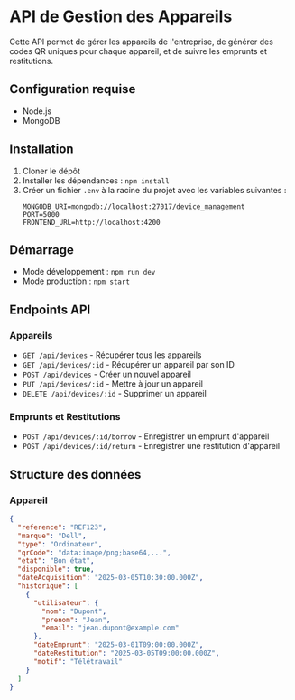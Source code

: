# API de Gestion des Appareils

Cette API permet de gérer les appareils de l'entreprise, de générer des codes QR uniques pour chaque appareil, et de suivre les emprunts et restitutions.

## Configuration requise

- Node.js
- MongoDB

## Installation

1. Cloner le dépôt
2. Installer les dépendances : `npm install`
3. Créer un fichier `.env` à la racine du projet avec les variables suivantes :
   ```
   MONGODB_URI=mongodb://localhost:27017/device_management
   PORT=5000
   FRONTEND_URL=http://localhost:4200
   ```

## Démarrage

- Mode développement : `npm run dev`
- Mode production : `npm start`

## Endpoints API

### Appareils

- `GET /api/devices` - Récupérer tous les appareils
- `GET /api/devices/:id` - Récupérer un appareil par son ID
- `POST /api/devices` - Créer un nouvel appareil
- `PUT /api/devices/:id` - Mettre à jour un appareil
- `DELETE /api/devices/:id` - Supprimer un appareil

### Emprunts et Restitutions

- `POST /api/devices/:id/borrow` - Enregistrer un emprunt d'appareil
- `POST /api/devices/:id/return` - Enregistrer une restitution d'appareil

## Structure des données

### Appareil

```json
{
  "reference": "REF123",
  "marque": "Dell",
  "type": "Ordinateur",
  "qrCode": "data:image/png;base64,...",
  "etat": "Bon état",
  "disponible": true,
  "dateAcquisition": "2025-03-05T10:30:00.000Z",
  "historique": [
    {
      "utilisateur": {
        "nom": "Dupont",
        "prenom": "Jean",
        "email": "jean.dupont@example.com"
      },
      "dateEmprunt": "2025-03-01T09:00:00.000Z",
      "dateRestitution": "2025-03-05T09:00:00.000Z",
      "motif": "Télétravail"
    }
  ]
}
```
